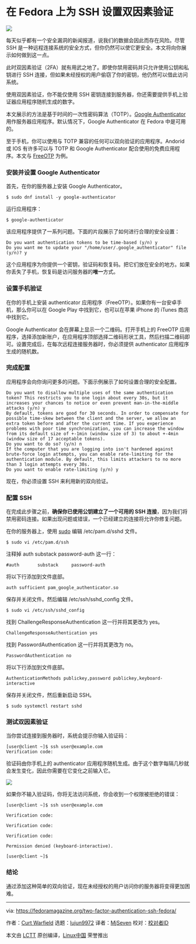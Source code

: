 [#]: collector: (lujun9972)
[#]: translator: (MjSeven)
[#]: reviewer: ( )
[#]: publisher: ( )
[#]: url: ( )
[#]: subject: (Set up two-factor authentication for SSH on Fedora)
[#]: via: (https://fedoramagazine.org/two-factor-authentication-ssh-fedora/)
[#]: author: (Curt Warfield https://fedoramagazine.org/author/rcurtiswarfield/)

在 Fedora 上为 SSH 设置双因素验证
======

![](https://fedoramagazine.org/wp-content/uploads/2019/02/twofactor-auth-ssh-816x345.png)

每天似乎都有一个安全漏洞的新闻报道，说我们的数据会因此而存在风险。尽管 SSH 是一种远程连接系统的安全方式，但你仍然可以使它更安全。本文将向你展示如何做到这一点。

此时双因素验证（2FA）就有用武之地了。即使你禁用密码并只允许使用公钥和私钥进行 SSH 连接，但如果未经授权的用户偷窃了你的密钥，他仍然可以借此访问系统。

使用双因素验证，你不能仅使用 SSH 密钥连接到服务器，你还需要提供手机上验证器应用程序随机生成的数字。

本文展示的方法是基于时间的一次性密码算法（TOTP）。[Google Authenticator][1] 用作服务器应用程序。默认情况下，Google Authenticator 在 Fedora 中是可用的。

至于手机，你可以使用与 TOTP 兼容的任何可以双向验证的应用程序。Andorid 或 IOS 有许多可以与 TOTP 和 Google Authenticator 配合使用的免费应用程序。本文与 [FreeOTP][2] 为例。

### 安装并设置 Google Authenticator

首先，在你的服务器上安装 Google Authenticator。
```
$ sudo dnf install -y google-authenticator
```

运行应用程序：

```
$ google-authenticator
```

该应用程序提供了一系列问题。下面的片段展示了如何进行合理的安全设置：
```
Do you want authentication tokens to be time-based (y/n) y
Do you want me to update your "/home/user/.google_authenticator" file (y/n)? y
```

这个应用程序为你提供一个密钥，验证码和恢复码。把它们放在安全的地方。如果你丢失了手机，恢复码是访问服务器的**唯一**方式。

### 设置手机验证

在你的手机上安装 authenticator 应用程序（FreeOTP）。如果你有一台安卓手机，那么你可以在 Google Play 中找到它，也可以在苹果 iPhone 的 iTunes 商店中找到它。

Google Authenticator 会在屏幕上显示一个二维码。打开手机上的 FreeOTP 应用程序，选择添加新账户，在应用程序顶部选择二维码形状工具，然后扫描二维码即可。设置完成后，在每次远程连接服务器时，你必须提供 authenticator 应用程序生成的随机数。

### 完成配置

应用程序会向你询问更多的问题。下面示例展示了如何设置合理的安全配置。

```
Do you want to disallow multiple uses of the same authentication token? This restricts you to one login about every 30s, but it increases your chances to notice or even prevent man-in-the-middle attacks (y/n) y
By default, tokens are good for 30 seconds. In order to compensate for possible time-skew between the client and the server, we allow an extra token before and after the current time. If you experience problems with poor time synchronization, you can increase the window from its default size of +-1min (window size of 3) to about +-4min (window size of 17 acceptable tokens).
Do you want to do so? (y/n) n
If the computer that you are logging into isn't hardened against brute-force login attempts, you can enable rate-limiting for the authentication module. By default, this limits attackers to no more than 3 login attempts every 30s.
Do you want to enable rate-limiting (y/n) y
```

现在，你必须设置 SSH 来利用新的双向验证。

### 配置 SSH

在完成此步骤之前，**确保你已使用公钥建立了一个可用的 SSH 连接**，因为我们将禁用密码连接。如果出现问题或错误，一个已经建立的连接将允许你修复问题。

在你的服务器上，使用 [sudo][3] 编辑 /etc/pam.d/sshd 文件。
```
$ sudo vi /etc/pam.d/ssh
```

注释掉 auth substack password-auth 这一行：
```
#auth       substack     password-auth
```

将以下行添加到文件底部。
```
auth sufficient pam_google_authenticator.so
```

保存并关闭文件。然后编辑 /etc/ssh/sshd_config 文件。
```
$ sudo vi /etc/ssh/sshd_config
```

找到 ChallengeResponseAuthentication 这一行并将其更改为 yes。
```
ChallengeResponseAuthentication yes
```

找到 PasswordAuthentication 这一行并将其更改为 no。
```
PasswordAuthentication no
```

将以下行添加到文件底部。
```
AuthenticationMethods publickey,password publickey,keyboard-interactive
```

保存并关闭文件，然后重新启动 SSH。
```
$ sudo systemctl restart sshd
```

### 测试双因素验证

当你尝试连接到服务器时，系统会提示你输入验证码：
```
[user@client ~]$ ssh user@example.com
Verification code:
```

验证码由你手机上的 authenticator 应用程序随机生成。由于这个数字每隔几秒就会发生变化，因此你需要在它变化之前输入它。

![][4]

如果你不输入验证码，你将无法访问系统，你会收到一个权限被拒绝的错误：
```
[user@client ~]$ ssh user@example.com

Verification code:

Verification code:

Verification code:

Permission denied (keyboard-interactive).

[user@client ~]$
```

### 结论

通过添加这种简单的双向验证，现在未经授权的用户访问你的服务器将变得更加困难。

--------------------------------------------------------------------------------

via: https://fedoramagazine.org/two-factor-authentication-ssh-fedora/

作者：[Curt Warfield][a]
选题：[lujun9972][b]
译者：[MjSeven](https://github.com/MjSeven)
校对：[校对者ID](https://github.com/校对者ID)

本文由 [LCTT](https://github.com/LCTT/TranslateProject) 原创编译，[Linux中国](https://linux.cn/) 荣誉推出

[a]: https://fedoramagazine.org/author/rcurtiswarfield/
[b]: https://github.com/lujun9972
[1]: https://en.wikipedia.org/wiki/Google_Authenticator
[2]: https://freeotp.github.io/
[3]: https://fedoramagazine.org/howto-use-sudo/
[4]: https://fedoramagazine.org/wp-content/uploads/2019/02/freeotp-1.png
